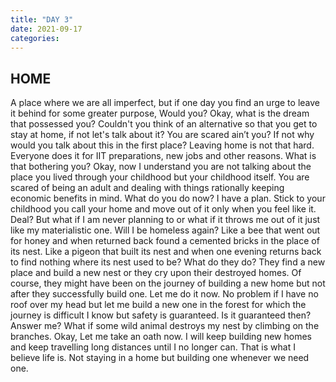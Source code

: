 ```yaml
---
title: "DAY 3"
date: 2021-09-17
categories:
---
```


## HOME

A place where we are all imperfect, but if one day you find an urge to leave it behind for some greater purpose, Would you?
Okay, what is the dream that possessed you? Couldn't you think of an alternative so that you get to stay at home, if not let's talk about it? You are scared ain’t you? If not why would you talk about this in the first place? Leaving home is not that hard. Everyone does it for IIT preparations, new jobs and other reasons. What is that bothering you? Okay, now I understand you are not talking about the place you lived through your childhood but your childhood itself. You are scared of being an adult and dealing with things rationally keeping economic benefits in mind. What do you do now? I have a plan. Stick to your childhood you call your home and move out of it only when you feel like it. Deal? But what if I am never planning to or what if it throws me out of it just like my materialistic one. Will I be homeless again? Like a bee that went out for honey and when returned back found a cemented bricks in the place of its nest. Like a pigeon that built its nest and when one evening returns back to find nothing where its nest used to be? What do they do? They find a new place and build a new nest or they cry upon their destroyed homes. Of course, they might have been on the journey of building a new home but not after they successfully build one. Let me do it now. No problem if I have no roof over my head but let me build a new one in the forest for which the journey is difficult I know but safety is guaranteed. Is it guaranteed then? Answer me? What if some wild animal destroys my nest by climbing on the branches. Okay, Let me take an oath now. I will keep building new homes and keep travelling long distances until I no longer can. That is what I believe life is. Not staying in a home but building one whenever we need one.